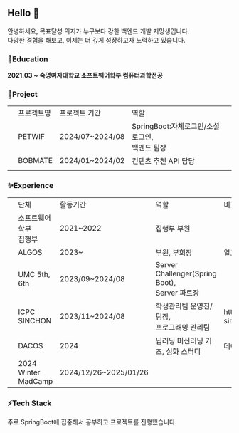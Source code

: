 ## Hello 👋
안녕하세요, 목표달성 의지가 누구보다 강한 백엔드 개발 지망생입니다. <br>
다양한 경험을 해보고, 이제는 더 깊게 성장하고자 노력하고 있습니다. <br>

<!-- 📫 contact : heeju_2002@naver.com -->

<!--
**hwnooy/hwnooy** is a ✨ _special_ ✨ repository because its `README.md` (this file) appears on your GitHub profile.

Here are some ideas to get you started:

- 🔭 I’m currently working on ...
- 🌱 I’m currently learning ...
- 👯 I’m looking to collaborate on ...
- 🤔 I’m looking for help with ...
- 💬 Ask me about ...
- 📫 How to reach me: ...
- 😄 Pronouns: ...
- ⚡ Fun fact: ...
-->
### 🌱Education
**2021.03 ~ 숙명여자대학교 소프트웨어학부 컴퓨터과학전공** <br>

### 🔭Project
<table>
  <th>
    <td>프로젝트명</td>
    <td>프로젝트 기간</td>
    <td>역할</td>
  </th>

  <tr>
    <td></td>
    <td>PETWIF</td>
    <td>2024/07~2024/08</td>
    <td>SpringBoot:자체로그인/소셜로그인, <br> 백엔드 팀장</td></td>
    <td></td>
  </tr>

  <tr>
    <td></td>
    <td>BOBMATE</td>
    <td>2024/01~2024/02</td>
    <td>컨텐츠 추천 API 담당</td></td>
    <td></td>
  </tr>

  <tr>
    <td></td>
    <td></td>
    <td></td>
    <td></td>
  </tr>
  
</table>


### ✨Experience
<table>
<th>
  <td>단체</td>
  <td>활동기간</td>
  <td>역할</td>
  <td>비고</td>
</th>
  <tr>
    <td></td>
    <td>소프트웨어학부 <br>집행부</td>
    <td>2021~2022</td>
    <td>집행부 부원</td>
    <td></td>
  </tr>

  <tr>
    <td></td>
    <td>ALGOS</td>
    <td>2023~</td>
    <td>부원, 부회장</td>
    <td>알고리즘 학회</td>
    
  </tr>

  <tr>
    <td></td>
    <td>UMC 5th, 6th</td>
    <td>2023/09~2024/08</td>
    <td>Server Challenger(Spring Boot), <br> Server 파트장</td>
  </tr>

  <tr>
    <td></td>
    <td>ICPC SINCHON</td>
    <td>2023/11~2024/08</td>
    <td>학생관리팀 운영진/팀장, <br>프로그래밍 관리팀</td>
    <td>https://icpc-sinchon.io/halloffame</td>
  </tr>

  <tr>
    <td></td>
    <td>DACOS</td>
    <td>2024</td>
    <td>딥러닝 머신러닝 기초, 심화 스터디</td>
    <td>데이터분석학회</td>
  </tr>

  <tr>
    <td></td>
    <td>2024 Winter MadCamp</td>
    <td>2024/12/26~2025/01/26</td>
    <td></td>
  </tr>
</table>

### ⚡Tech Stack 
주로 SpringBoot에 집중해서 공부하고 프로젝트를 진행했습니다. 
